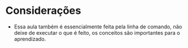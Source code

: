 # Considerações

- Essa aula também é essencialmente feita pela linha de comando, não deixe de executar o que é feito, os conceitos são importantes para o aprendizado. 
